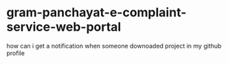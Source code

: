 # gram-panchayat-e-complaint-service-web-portal
how can i get a notification when someone downoaded project in my github profile

